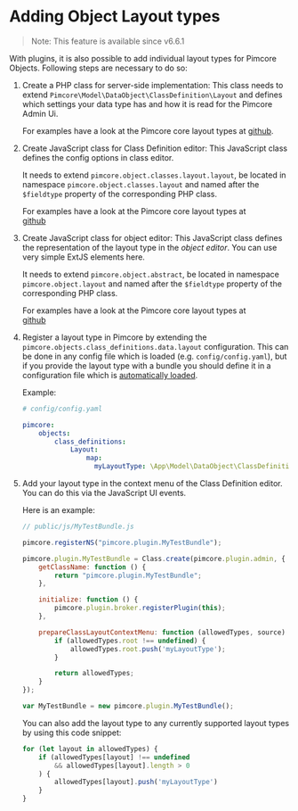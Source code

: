 # Adding Object Layout types

> Note: This feature is available since v6.6.1 

With plugins, it is also possible to add individual layout types for Pimcore Objects. 
Following steps are necessary to do so: 

1) Create a PHP class for server-side implementation:
   This class needs to extend `Pimcore\Model\DataObject\ClassDefinition\Layout` and defines which settings your data type has and how it is read for the Pimcore Admin Ui.
   
   For examples have a look at the Pimcore core layout types at 
   [github](https://github.com/pimcore/pimcore/tree/master/models/DataObject/ClassDefinition/Layout). 

2) Create JavaScript class for Class Definition editor: 
   This JavaScript class defines the config options in class editor. 

   It needs to extend `pimcore.object.classes.layout.layout`, be located in namespace `pimcore.object.classes.layout` and named after the 
   `$fieldtype` property of the corresponding PHP class.
     
   For examples have a look at the Pimcore core layout types at  
   [github](https://github.com/pimcore/pimcore/tree/master/bundles/AdminBundle/Resources/public/js/pimcore/object/classes/layout)

3) Create JavaScript class for object editor:
   This JavaScript class defines the representation of the layout type in the *object editor*. You can use very simple ExtJS elements here.

   It needs to extend `pimcore.object.abstract`, be located in namespace `pimcore.object.layout` and named after the 
   `$fieldtype` property of the corresponding PHP class.
     
   For examples have a look at the Pimcore core layout types at  
   [github](https://github.com/pimcore/pimcore/tree/master/bundles/AdminBundle/Resources/public/js/pimcore/object/layout)
    
4) Register a layout type in Pimcore by extending the `pimcore.objects.class_definitions.data.layout` configuration. 
   This can be done in any config file which is loaded (e.g. `config/config.yaml`), but if you provide the layout type 
   with a bundle you should define it in a configuration file which is [automatically loaded](./03_Auto_Loading_Config_And_Routing_Definitions.md). 

   Example:
    ```yaml
    # config/config.yaml
    
    pimcore:
        objects:
            class_definitions:
                Layout:
                    map:
                      myLayoutType: \App\Model\DataObject\ClassDefinition\Layout\MyLayoutType
    ```

5) Add your layout type in the context menu of the Class Definition editor.
   You can do this via the JavaScript UI events.

   Here is an example:
   ```javascript
   // public/js/MyTestBundle.js
   
   pimcore.registerNS("pimcore.plugin.MyTestBundle");
   
   pimcore.plugin.MyTestBundle = Class.create(pimcore.plugin.admin, {
       getClassName: function () {
           return "pimcore.plugin.MyTestBundle";
       },

       initialize: function () {
           pimcore.plugin.broker.registerPlugin(this);
       },

       prepareClassLayoutContextMenu: function (allowedTypes, source) {
           if (allowedTypes.root !== undefined) {
               allowedTypes.root.push('myLayoutType');
           }
   
           return allowedTypes;
       }
   });

   var MyTestBundle = new pimcore.plugin.MyTestBundle();
   ```
   
   You can also add the layout type to any currently supported layout types by using this code snippet:
   ```javascript
   for (let layout in allowedTypes) {
       if (allowedTypes[layout] !== undefined
           && allowedTypes[layout].length > 0
       ) {
           allowedTypes[layout].push('myLayoutType')
       }
   }
   ```

